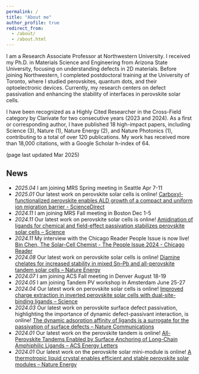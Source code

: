 ```yaml
---
permalink: /
title: "About me"
author_profile: true
redirect_from: 
  - /about/
  - /about.html
---
```


I am a Research Associate Professor at Northwestern University. I received my Ph.D. in Materials Science and Engineering from Arizona State University, focusing on understanding defects in 2D materials. Before joining Northwestern, I completed postdoctoral training at the University of Toronto, where I studied perovskites, quantum dots, and their optoelectronic devices. Currently, my research centers on defect passivation and enhancing the stability of interfaces in perovskite solar cells.

I have been recognized as a Highly Cited Researcher in the Cross-Field category by Clarivate for two consecutive years (2023 and 2024). As a first or corresponding author, I have published 18 high-impact papers, including Science (3), Nature (1), Nature Energy (2), and Nature Photonics (1), contributing to a total of over 120 publications. My work has received more than 18,000 citations, with a Google Scholar h-index of 64. 

(page last updated Mar 2025)

## News
* *2025.04* I am joining MRS Spring meeting in Seattle Apr 7-11
* *2025.01* Our latest work on perovskite solar cells is online! [Carboxyl-functionalized perovskite enables ALD growth of a compact and uniform ion migration barrier - ScienceDirect](https://www.sciencedirect.com/science/article/abs/pii/S2542435124005154)
* *2024.11* I am joining MRS Fall meeting in Boston Dec 1-5
* *2024.11* Our latest work on perovskite solar cells is online! [Amidination of ligands for chemical and field-effect passivation stabilizes perovskite solar cells – Science](https://www.science.org/doi/10.1126/science.adr2091)
* *2024.11* My interview with the Chicago Reader People Issue is now live! [Bin Chen, The Solar-Cell Chemist - The People Issue 2024 - Chicago Reader](https://chicagoreader.com/city-life/people-issue/bin-chen/)
* *2024.08* Our latest work on perovskite solar cells is online! [Diamine chelates for increased stability in mixed Sn–Pb and all-perovskite tandem solar cells – Nature Energy](https://www.nature.com/articles/s41560-024-01613-8)
* *2024.07* I am joining ACS Fall meeting in Denver August 18-19
* *2024.05* I am joining Tandem PV workshop in Amsterdam June 25-27
* *2024.04* Our latest work on perovskite solar cells is online! [Improved charge extraction in inverted perovskite solar cells with dual-site-binding ligands – Science](https://www.science.org/doi/10.1126/science.adm9474)
* *2024.03* Our latest work on perovskite surface defect passivation, highlighting the importance of dynamic defect-passivant interaction, is online! [The dynamic adsorption affinity of ligands is a surrogate for the passivation of surface defects  – Nature Communications](https://www.nature.com/articles/s41467-024-46368-8)
* *2024.01* Our latest work on the perovskite tandem is online!  [All-Perovskite Tandems Enabled by Surface Anchoring of Long-Chain Amphiphilic Ligands – ACS Energy Letters](https://pubs.acs.org/doi/full/10.1021/acsenergylett.3c02470)
* *2024.01* Our latest work on the perovskite solar mini-module is online! [A thermotropic liquid crystal enables efficient and stable perovskite solar modules – Nature Energy](https://www.nature.com/articles/s41560-023-01444-z)


<!--
<object data="/files/Bin_Chen_CV.pdf" width="1000" height="1000" type='application/pdf'></object>
-->